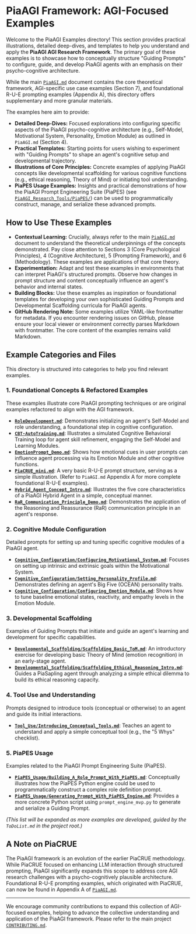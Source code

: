 # PiaAGI Framework: AGI-Focused Examples

Welcome to the PiaAGI Examples directory! This section provides practical illustrations, detailed deep-dives, and templates to help you understand and apply the **PiaAGI AGI Research Framework**. The primary goal of these examples is to showcase how to conceptually structure "Guiding Prompts" to configure, guide, and develop PiaAGI agents with an emphasis on their psycho-cognitive architecture.

While the main [`PiaAGI.md`](../PiaAGI.md) document contains the core theoretical framework, AGI-specific use case examples (Section 7), and foundational R-U-E prompting examples (Appendix A), this directory offers supplementary and more granular materials.

The examples here aim to provide:

*   **Detailed Deep-Dives:** Focused explorations into configuring specific aspects of the PiaAGI psycho-cognitive architecture (e.g., Self-Model, Motivational System, Personality, Emotion Module) as outlined in `PiaAGI.md` (Section 4).
*   **Practical Templates:** Starting points for users wishing to experiment with "Guiding Prompts" to shape an agent's cognitive setup and developmental trajectory.
*   **Illustrations of Core Principles:** Concrete examples of applying PiaAGI concepts like developmental scaffolding for various cognitive functions (e.g., ethical reasoning, Theory of Mind) or initiating tool understanding.
*   **PiaPES Usage Examples:** Insights and practical demonstrations of how the PiaAGI Prompt Engineering Suite (PiaPES) (see [`PiaAGI_Research_Tools/PiaPES/`](../PiaAGI_Research_Tools/PiaPES/)) can be used to programmatically construct, manage, and serialize these advanced prompts.

## How to Use These Examples

*   **Contextual Learning:** Crucially, always refer to the main [`PiaAGI.md`](../PiaAGI.md) document to understand the theoretical underpinnings of the concepts demonstrated. Pay close attention to Sections 3 (Core Psychological Principles), 4 (Cognitive Architecture), 5 (Prompting Framework), and 6 (Methodology). These examples are applications of that core theory.
*   **Experimentation:** Adapt and test these examples in environments that can interpret PiaAGI's structured prompts. Observe how changes in prompt structure and content conceptually influence an agent's behavior and internal states.
*   **Building Blocks:** Use these examples as inspiration or foundational templates for developing your own sophisticated Guiding Prompts and Developmental Scaffolding curricula for PiaAGI agents.
*   **GitHub Rendering Note:** Some examples utilize YAML-like frontmatter for metadata. If you encounter rendering issues on GitHub, please ensure your local viewer or environment correctly parses Markdown with frontmatter. The core content of the examples remains valid Markdown.

## Example Categories and Files

This directory is structured into categories to help you find relevant examples.

### 1. Foundational Concepts & Refactored Examples

These examples illustrate core PiaAGI prompting techniques or are original examples refactored to align with the AGI framework.

*   **[`RoleDevelopment.md`](./Foundational_And_Refactored/RoleDevelopment.md)**: Demonstrates initializing an agent's Self-Model and role understanding, a foundational step in cognitive configuration.
*   **[`CBT-AutoTraining.md`](./Foundational_And_Refactored/CBT-AutoTraining.md)**: Illustrates a simulated Cognitive Behavioral Training loop for agent skill refinement, engaging the Self-Model and Learning Modules.
*   **[`EmotionPrompt_Demo.md`](./Foundational_And_Refactored/EmotionPrompt_Demo.md)**: Shows how emotional cues in user prompts can influence agent processing via its Emotion Module and other cognitive functions.
*   **[`PiaCRUE_mini.md`](./Foundational_And_Refactored/PiaCRUE_mini.md)**: A very basic R-U-E prompt structure, serving as a simple illustration. (Refer to `PiaAGI.md` Appendix A for more complete foundational R-U-E examples).
*   **[`Hybrid_Agent_Concept_Intro.md`](./Foundational_And_Refactored/Hybrid_Agent_Concept_Intro.md)**: Illustrates the five core characteristics of a PiaAGI Hybrid Agent in a simple, conceptual manner.
*   **[`RaR_Communication_Principle_Demo.md`](./Foundational_And_Refactored/RaR_Communication_Principle_Demo.md)**: Demonstrates the application of the Reasoning and Reassurance (RaR) communication principle in an agent's response.

### 2. Cognitive Module Configuration

Detailed prompts for setting up and tuning specific cognitive modules of a PiaAGI agent.

*   **[`Cognitive_Configuration/Configuring_Motivational_System.md`](./Cognitive_Configuration/Configuring_Motivational_System.md)**: Focuses on setting up intrinsic and extrinsic goals within the Motivational System.
*   **[`Cognitive_Configuration/Setting_Personality_Profile.md`](./Cognitive_Configuration/Setting_Personality_Profile.md)**: Demonstrates defining an agent's Big Five (OCEAN) personality traits.
*   **[`Cognitive_Configuration/Configuring_Emotion_Module.md`](./Cognitive_Configuration/Configuring_Emotion_Module.md)**: Shows how to tune baseline emotional states, reactivity, and empathy levels in the Emotion Module.

### 3. Developmental Scaffolding

Examples of Guiding Prompts that initiate and guide an agent's learning and development for specific capabilities.

*   **[`Developmental_Scaffolding/Scaffolding_Basic_ToM.md`](./Developmental_Scaffolding/Scaffolding_Basic_ToM.md)**: An introductory exercise for developing basic Theory of Mind (emotion recognition) in an early-stage agent.
*   **[`Developmental_Scaffolding/Scaffolding_Ethical_Reasoning_Intro.md`](./Developmental_Scaffolding/Scaffolding_Ethical_Reasoning_Intro.md)**: Guides a PiaSapling agent through analyzing a simple ethical dilemma to build its ethical reasoning capacity.

### 4. Tool Use and Understanding

Prompts designed to introduce tools (conceptual or otherwise) to an agent and guide its initial interactions.

*   **[`Tool_Use/Introducing_Conceptual_Tools.md`](./Tool_Use/Introducing_Conceptual_Tools.md)**: Teaches an agent to understand and apply a simple conceptual tool (e.g., the "5 Whys" checklist).

### 5. PiaPES Usage

Examples related to the PiaAGI Prompt Engineering Suite (PiaPES).

*   **[`PiaPES_Usage/Building_A_Role_Prompt_With_PiaPES.md`](./PiaPES_Usage/Building_A_Role_Prompt_With_PiaPES.md)**: Conceptually illustrates how the PiaPES Python engine could be used to programmatically construct a complex role definition prompt.
*   **[`PiaPES_Usage/Generating_Prompt_With_PiaPES_Engine.md`](./PiaPES_Usage/Generating_Prompt_With_PiaPES_Engine.md)**: Provides a more concrete Python script using `prompt_engine_mvp.py` to generate and serialize a Guiding Prompt.

*(This list will be expanded as more examples are developed, guided by the `ToDoList.md` in the project root.)*

## A Note on PiaCRUE

The PiaAGI framework is an evolution of the earlier PiaCRUE methodology. While PiaCRUE focused on enhancing LLM interaction through structured prompting, PiaAGI significantly expands this scope to address core AGI research challenges with a psycho-cognitively plausible architecture. Foundational R-U-E prompting examples, which originated with PiaCRUE, can now be found in Appendix A of [`PiaAGI.md`](../PiaAGI.md).

---

We encourage community contributions to expand this collection of AGI-focused examples, helping to advance the collective understanding and application of the PiaAGI framework. Please refer to the main project [`CONTRIBUTING.md`](../CONTRIBUTING.md).

